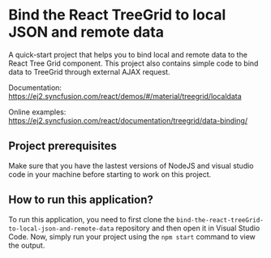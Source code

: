 # Bind the React TreeGrid to local JSON and remote data 

A quick-start project that helps you to bind local and remote data to the React Tree Grid component. This project also contains simple code to bind data to TreeGrid through external AJAX request.

Documentation: https://ej2.syncfusion.com/react/demos/#/material/treegrid/localdata

Online examples: https://ej2.syncfusion.com/react/documentation/treegrid/data-binding/

## Project prerequisites

Make sure that you have the lastest versions of NodeJS and visual studio code in your machine before starting to work on this project.

## How to run this application?

To run this application, you need to first clone the `bind-the-react-treeGrid-to-local-json-and-remote-data` repository and then open it in Visual Studio Code. Now, simply run your project using the `npm start` command to view the output.
